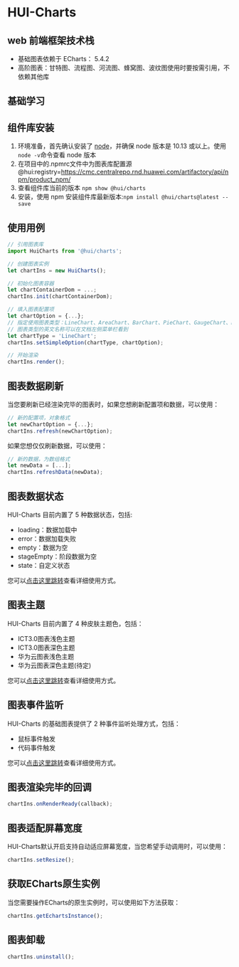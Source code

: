 # HUI-Charts

## web 前端框架技术栈

- 基础图表依赖于 ECharts： 5.4.2
- 高阶图表：甘特图、流程图、河流图、蜂窝图、波纹图使用时要按需引用，不依赖其他库

## 基础学习

## 组件库安装

1. 环境准备，首先确认安装了 <a href="https://nodejs.org/en/" target="_blank">node</a>，并确保 node 版本是 10.13 或以上。使用`node -v`命令查看 node 版本
2. 在项目中的.npmrc文件中为图表库配置源
@hui:registry=https://cmc.centralrepo.rnd.huawei.com/artifactory/api/npm/product_npm/
3. 查看组件库当前的版本 `npm show @hui/charts`
4. 安装，使用 npm 安装组件库最新版本:`npm install @hui/charts@latest --save`

## 使用用例

```javascript
// 引用图表库
import HuiCharts from '@hui/charts';

// 创建图表实例
let chartIns = new HuiCharts();

// 初始化图表容器
let chartContainerDom = ...;
chartIns.init(chartContainerDom);

// 填入图表配置项
let chartOption = {...};
// 指定使用图表类型：LineChart、AreaChart、BarChart、PieChart、GaugeChart、RadarChart、ProcessChart、BubbleChart等
// 图表类型的英文名称可以在文档左侧菜单栏看到
let chartType = 'LineChart'; 
chartIns.setSimpleOption(chartType, chartOption);

// 开始渲染
chartIns.render();
```

## 图表数据刷新
当您要刷新已经渲染完毕的图表时，如果您想刷新配置项和数据，可以使用：
```javascript
// 新的配置项，对象格式
let newChartOption = {...};
chartIns.refresh(newChartOption);
```
如果您想仅仅刷新数据，可以使用：
```javascript
// 新的数据，为数组格式
let newData = [...];
chartIns.refreshData(newData);
```

## 图表数据状态
HUI-Charts 目前内置了 5 种数据状态，包括:
- loading：数据加载中
- error：数据加载失败
- empty：数据为空
- stageEmpty：阶段数据为空
- state：自定义状态

您可以<a href="https://co.uiplus.huawei.com/components/hui-charts/index.html#/Menu/DataStatus" target="_blank">点击这里跳转</a>查看详细使用方式。

## 图表主题
HUI-Charts 目前内置了 4 种皮肤主题色，包括：
- ICT3.0图表浅色主题
- ICT3.0图表深色主题
- 华为云图表浅色主题
- 华为云图表深色主题(待定)

您可以<a href="https://co.uiplus.huawei.com/components/hui-charts/index.html#/Menu/Theme" target="_blank">点击这里跳转</a>查看详细使用方式。

## 图表事件监听
HUI-Charts 的基础图表提供了 2 种事件监听处理方式，包括：
- 鼠标事件触发
- 代码事件触发

您可以<a href="https://co.uiplus.huawei.com/components/hui-charts/index.html#/Menu/Events" target="_blank">点击这里跳转</a>查看详细使用方式。

## 图表渲染完毕的回调
```javascript
chartIns.onRenderReady(callback);
```

## 图表适配屏幕宽度
HUI-Charts默认开启支持自动适应屏幕宽度，当您希望手动调用时，可以使用：
```javascript
chartIns.setResize();
```

## 获取ECharts原生实例
当您需要操作ECharts的原生实例时，可以使用如下方法获取：
```javascript
chartIns.getEchartsInstance();
```

## 图表卸载
```javascript
chartIns.uninstall();
```
